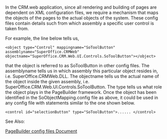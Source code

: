 <properties date="2016-06-24"
SortOrder="9"
/>

In the CRM.web application, since all rendering and building of pages are dependent on XML configuration files, we require a mechanism that maps the objects of the pages to the actual objects of the system. These config files contain details such from which assembly a specific user control is taken from.

For example, the line below tells us,

```
<object type="Control" mappingname="SoToolButton" assemblyname="SuperOffice.CRMWeb" objectname="SuperOffice.CRM.Web.UI.Controls.SoToolButton"></object>
```

 

that the object is referred to as SoToolButton in other config files. The assemblyname tells us in which assembly this particular object resides in, i.e. SuperOffice.CRMWeb.DLL. The objectname tells us the actual name of the object inside the given assembly, i.e. SuperOffice.CRM.Web.UI.Controls.SoToolButton. The type tells us what role the object plays in the PageBuilder framework. Once the object has been identified in the SoObjectMapping.config file as above, it could be used in any config file with statements similar to the one shown below.

```
<control id="selectionButton" type="SoToolButton">...... </control>
```

 

See Also:

[PageBuilder config files Document](../../PageBuilder%20config%20files/PageBuilder%20config%20files.md)

